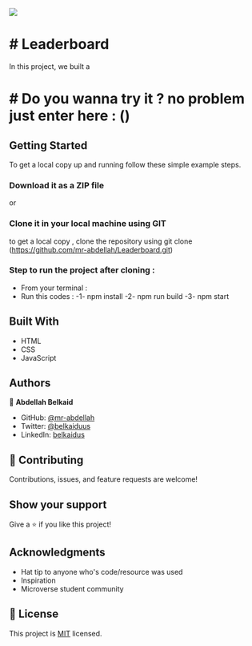 ![](https://img.shields.io/badge/Microverse-blueviolet)

# # Leaderboard

In this project, we built a

# # Do you wanna try it ? no problem just enter here : ()

## Getting Started

To get a local copy up and running follow these simple example steps.

### Download it as a ZIP file
or

### Clone it in your local machine using GIT
to get a local copy , clone the repository using git clone
(https://github.com/mr-abdellah/Leaderboard.git)

### Step to run the project after cloning :

- From your terminal :
- Run this codes :
-1- npm install
-2- npm run build
-3- npm start

## Built With

- HTML
- CSS
- JavaScript

## Authors

👤 **Abdellah Belkaid**

- GitHub: [@mr-abdellah](https://github.com/mr-abdellah)
- Twitter: [@belkaiduus](https://twitter.com/belkaiduus)
- LinkedIn: [belkaidus](https://linkedin.com/in/belkaidus)


## 🤝 Contributing

Contributions, issues, and feature requests are welcome!

## Show your support

Give a ⭐️ if you like this project!

## Acknowledgments

- Hat tip to anyone who's code/resource was used
- Inspiration
- Microverse student community

## 📝 License

This project is [MIT](./MIT.md) licensed.
